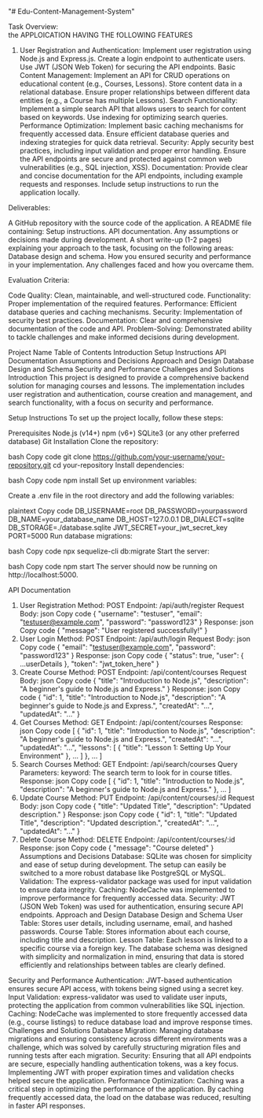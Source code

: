 "# Edu-Content-Management-System" 


Task Overview: </br>
the APPLOICATION HAVING THE fOLLOWING FEATURES

1. User Registration and Authentication:
Implement user registration using Node.js and Express.js.
Create a login endpoint to authenticate users.
Use JWT (JSON Web Token) for securing the API endpoints.
Basic Content Management:
Implement an API for CRUD operations on educational content (e.g., Courses, Lessons).
Store content data in a relational database.
Ensure proper relationships between different data entities (e.g., a Course has multiple Lessons).
Search Functionality:
Implement a simple search API that allows users to search for content based on keywords.
Use indexing for optimizing search queries.
Performance Optimization:
Implement basic caching mechanisms for frequently accessed data.
Ensure efficient database queries and indexing strategies for quick data retrieval.
Security:
Apply security best practices, including input validation and proper error handling.
Ensure the API endpoints are secure and protected against common web vulnerabilities (e.g., SQL injection, XSS).
Documentation:
Provide clear and concise documentation for the API endpoints, including example requests and responses.
Include setup instructions to run the application locally.


Deliverables:

A GitHub repository with the source code of the application.
A README file containing:
Setup instructions.
API documentation.
Any assumptions or decisions made during development.
A short write-up (1-2 pages) explaining your approach to the task, focusing on the following areas:
Database design and schema.
How you ensured security and performance in your implementation.
Any challenges faced and how you overcame them.

Evaluation Criteria:

Code Quality: Clean, maintainable, and well-structured code.
Functionality: Proper implementation of the required features.
Performance: Efficient database queries and caching mechanisms.
Security: Implementation of security best practices.
Documentation: Clear and comprehensive documentation of the code and API.
Problem-Solving: Demonstrated ability to tackle challenges and make informed decisions during development.




































Project Name
Table of Contents
Introduction
Setup Instructions
API Documentation
Assumptions and Decisions
Approach and Design
Database Design and Schema
Security and Performance
Challenges and Solutions
Introduction
This project is designed to provide a comprehensive backend solution for managing courses and lessons. The implementation includes user registration and authentication, course creation and management, and search functionality, with a focus on security and performance.

Setup Instructions
To set up the project locally, follow these steps:

Prerequisites
Node.js (v14+)
npm (v6+)
SQLite3 (or any other preferred database)
Git
Installation
Clone the repository:

bash
Copy code
git clone https://github.com/your-username/your-repository.git
cd your-repository
Install dependencies:

bash
Copy code
npm install
Set up environment variables:

Create a .env file in the root directory and add the following variables:

plaintext
Copy code
DB_USERNAME=root
DB_PASSWORD=yourpassword
DB_NAME=your_database_name
DB_HOST=127.0.0.1
DB_DIALECT=sqlite
DB_STORAGE=./database.sqlite
JWT_SECRET=your_jwt_secret_key
PORT=5000
Run database migrations:

bash
Copy code
npx sequelize-cli db:migrate
Start the server:

bash
Copy code
npm start
The server should now be running on http://localhost:5000.

API Documentation
1. User Registration
Method: POST
Endpoint: /api/auth/register
Request Body:
json
Copy code
{
  "username": "testuser",
  "email": "testuser@example.com",
  "password": "password123"
}
Response:
json
Copy code
{
  "message": "User registered successfully!"
}
2. User Login
Method: POST
Endpoint: /api/auth/login
Request Body:
json
Copy code
{
  "email": "testuser@example.com",
  "password": "password123"
}
Response:
json
Copy code
{
  "status": true,
  "user": { ...userDetails },
  "token": "jwt_token_here"
}
3. Create Course
Method: POST
Endpoint: /api/content/courses
Request Body:
json
Copy code
{
  "title": "Introduction to Node.js",
  "description": "A beginner's guide to Node.js and Express."
}
Response:
json
Copy code
{
  "id": 1,
  "title": "Introduction to Node.js",
  "description": "A beginner's guide to Node.js and Express.",
  "createdAt": "...",
  "updatedAt": "..."
}
4. Get Courses
Method: GET
Endpoint: /api/content/courses
Response:
json
Copy code
[
  {
    "id": 1,
    "title": "Introduction to Node.js",
    "description": "A beginner's guide to Node.js and Express.",
    "createdAt": "...",
    "updatedAt": "...",
    "lessons": [
      {
        "title": "Lesson 1: Setting Up Your Environment"
      },
      ...
    ]
  },
  ...
]
5. Search Courses
Method: GET
Endpoint: /api/search/courses
Query Parameters:
keyword: The search term to look for in course titles.
Response:
json
Copy code
[
  {
    "id": 1,
    "title": "Introduction to Node.js",
    "description": "A beginner's guide to Node.js and Express."
  },
  ...
]
6. Update Course
Method: PUT
Endpoint: /api/content/courses/:id
Request Body:
json
Copy code
{
  "title": "Updated Title",
  "description": "Updated description."
}
Response:
json
Copy code
{
  "id": 1,
  "title": "Updated Title",
  "description": "Updated description.",
  "createdAt": "...",
  "updatedAt": "..."
}
7. Delete Course
Method: DELETE
Endpoint: /api/content/courses/:id
Response:
json
Copy code
{
  "message": "Course deleted"
}
Assumptions and Decisions
Database: SQLite was chosen for simplicity and ease of setup during development. The setup can easily be switched to a more robust database like PostgreSQL or MySQL.
Validation: The express-validator package was used for input validation to ensure data integrity.
Caching: NodeCache was implemented to improve performance for frequently accessed data.
Security: JWT (JSON Web Token) was used for authentication, ensuring secure API endpoints.
Approach and Design
Database Design and Schema
User Table: Stores user details, including username, email, and hashed passwords.
Course Table: Stores information about each course, including title and description.
Lesson Table: Each lesson is linked to a specific course via a foreign key.
The database schema was designed with simplicity and normalization in mind, ensuring that data is stored efficiently and relationships between tables are clearly defined.

Security and Performance
Authentication: JWT-based authentication ensures secure API access, with tokens being signed using a secret key.
Input Validation: express-validator was used to validate user inputs, protecting the application from common vulnerabilities like SQL injection.
Caching: NodeCache was implemented to store frequently accessed data (e.g., course listings) to reduce database load and improve response times.
Challenges and Solutions
Database Migration: Managing database migrations and ensuring consistency across different environments was a challenge, which was solved by carefully structuring migration files and running tests after each migration.
Security: Ensuring that all API endpoints are secure, especially handling authentication tokens, was a key focus. Implementing JWT with proper expiration times and validation checks helped secure the application.
Performance Optimization: Caching was a critical step in optimizing the performance of the application. By caching frequently accessed data, the load on the database was reduced, resulting in faster API responses.





